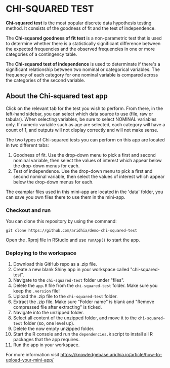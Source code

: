 # CHI-SQUARED TEST

**Chi-squared test** is the most popular discrete data hypothesis testing method. It consists of the goodness of fit and the test of independence.    

The **Chi-squared goodness of fit test** is a non-parametric test that is used to determine whether there is a statistically significant difference between the expected frequencies and the observed frequencies in one or more categories of a contingency table.

The **Chi-squared test of independence** is used to determinate if there's a significant relationship between two nominal or categorical variables. The frequency of each category for one nominal variable is compared across the categories of the second variable.

## About the Chi-squared test app

Click on the relevant tab for the test you wish to perform. From there, in the left-hand sidebar, you can select which data source to use (file, raw or tabular). When selecting variables, be sure to select NOMINAL variables only. If numeric variable such as age are selected, each category will have a count of 1, and outputs will not display correctly and will not make sense.

The two types of Chi-squared tests you can perform on this app are located in two different tabs:

1. Goodness of fit. Use the drop-down menu to pick a first and second nominal variable, then select the values of interest which appear below the drop-down menus for each.
2. Test of independence. Use the drop-down menu to pick a first and second nominal variable, then select the values of interest which appear below the drop-down menus for each.

The examplar files used in this mini-app are located in the 'data' folder, you can save you own files there to use them in the mini-app.

### Checkout and run

You can clone this repository by using the command:

```
git clone https://github.com/aridhia/demo-chi-squared-test
```

Open the .Rproj file in RStudio and use `runApp()` to start the app.

### Deploying to the workspace

1. Download this GitHub repo as a .zip file.
2. Create a new blank Shiny app in your workspace called "chi-squared-test".
3. Navigate to the `chi-squared-test` folder under "files".
4. Delete the `app.R` file from the `chi-squared-test` folder. Make sure you keep the `.version` file!
5. Upload the .zip file to the `chi-squared-test` folder.
6. Extract the .zip file. Make sure "Folder name" is blank and "Remove compressed file after extracting" is ticked.
7. Navigate into the unzipped folder.
8. Select all content of the unzipped folder, and move it to the `chi-squared-test` folder (so, one level up).
9. Delete the now empty unzipped folder.
10. Start the R console and run the `dependencies.R` script to install all R packages that the app requires.
11. Run the app in your workspace.

For more information visit https://knowledgebase.aridhia.io/article/how-to-upload-your-mini-app/
